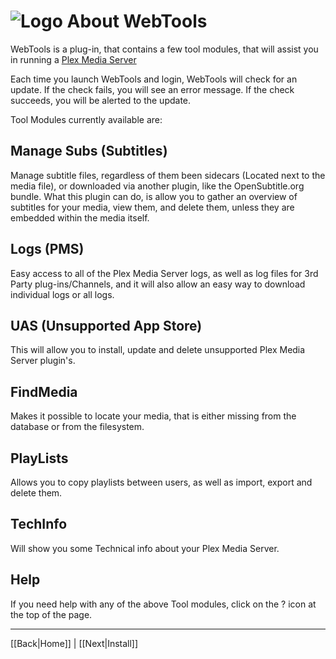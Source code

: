 # ![Logo](https://github.com/ukdtom/WebTools.bundle/blob/master/Wiki/WebTools/Logos/WebTools-48x48.png) About WebTools 

WebTools is a plug-in, that contains a few tool modules, that will assist you in running a [Plex Media Server](https://www.plex.tv/)

Each time you launch WebTools and login, WebTools will check for an update. If the check fails, you will see an error message. If the check succeeds, you will be alerted to the update.

Tool Modules currently available are:

## Manage Subs (Subtitles)
Manage subtitle files, regardless of them been sidecars (Located next to the media file), or downloaded via another plugin, like the OpenSubtitle.org bundle. What this plugin can do, is allow you to gather an overview of subtitles for your media, view them, and delete them, unless they are embedded within the media itself.

## Logs (PMS)
Easy access to all of the Plex Media Server logs, as well as log files for 3rd Party plug-ins/Channels, and it will also allow an easy way to download individual logs or all logs.

## UAS (Unsupported App Store)
This will allow you to install, update and delete unsupported Plex Media Server plugin's.

## FindMedia
Makes it possible to locate your media, that is either missing from the database or from the filesystem.

## PlayLists
Allows you to copy playlists between users, as well as import, export and delete them.

## TechInfo
Will show you some Technical info about your Plex Media Server.

## Help
If you need help with any of the above Tool modules, click on the ? icon at the top of the page.

***

[[Back|Home]] | [[Next|Install]]